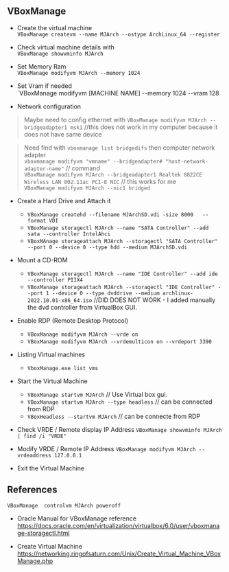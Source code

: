 ## VBoxManage
- Create the virtual machine  
`VBoxManage createvm --name MJArch --ostype ArchLinux_64 --register`

- Check virtual machine details with\
`VBoxManage showvminfo MJArch`

- Set Memory Ram  
`VBoxManage modifyvm MJArch --memory 1024`

- Set Vram if needed   
`VBoxManage modifyvm [MACHINE NAME] --memory 1024 --vram 128

- Network configuration
> Maybe need to config ethernet with 
> `VBoxManage modifyvm MJArch --bridgeadapter1 msk1` //this does not work in my computer because it does not have same device 
 
> Need find with `vboxmanage list bridgedifs` then computer network adapter  
> `vboxmanage modifyvm "vmname" --bridgeadapter# "host-network-adapter-name"`  // command  
> `VBoxManage modifyvm MJArch --bridgeadapter1 Realtek 8822CE Wireless LAN 802.11ac PCI-E NIC` // this works for me  
> `VBoxManage modifyvm MJArch --nic1 bridged`  


- Create a Hard Drive and Attach it  
	- `VBoxManage createhd --filename MJArchSD.vdi -size 8000	--format VDI`   
	- `VBoxManage storagectl MJArch --name "SATA Controller" --add sata --controller IntelAhci`  
	- `VBoxMAnage storageattach MJArch --storagectl "SATA Controller" --port 0 --device 0 --type hdd --medium MJArchSD.vdi`  

- Mount a CD-ROM
	- `VBoxManage storagectl MJArch --name "IDE Controller" --add ide --controller PIIX4`
	- `VBoxManage storageattach MJArch --storagectl "IDE Controller" --port 1 --device 0 --type dvddrive --medium archlinux-2022.10.01-x86_64.iso` //DID DOES NOT WORK - I added manually the dvd controller from VirtualBox GUI.
	 
- Enable RDP (Remote Desktop Protocol)
	- `VBoxManage modifyvm MJArch --vrde on`
	- `VBoxManage modifyvm MJArch --vrdemulticon on --vrdeport 3390`

- Listing Virtual machines
	- `VboxManage.exe list vms`

- Start the Virtual Machine
	- `VBoxManage startvm MJArch`					 // Use Virtual box gui.
	- `VBoxManage startvm MJArch --type headless` // can be connected from RDP
	- `VBoxHeadless --startvm MJArch`            // can be connecte from RDP 

- Check VRDE / Remote display IP Address
`VBoxManage showvminfo MJArch | find /i "VRDE"`
- Modify VRDE / Remote IP Address
`VBoxManage modifyvm MJArch --vrdeaddress 127.0.0.1`

- Exit the Virtual Machine  

## References 
`VBoxManage  controlvm MJArch poweroff` 
 
- Oracle Manual for 
VBoxManage reference https://docs.oracle.com/en/virtualization/virtualbox/6.0/user/vboxmanage-storagectl.html

- Create Virtual Machine  
https://networking.ringofsaturn.com/Unix/Create_Virtual_Machine_VBoxManage.php
